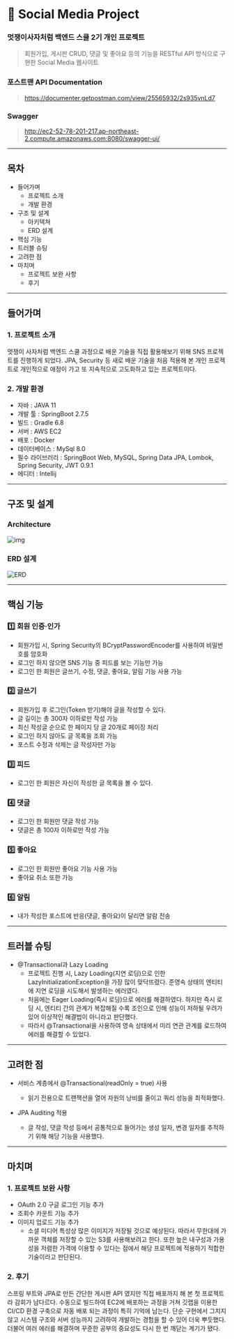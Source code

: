 # :pushpin: Social Media Project
### 멋쟁이사자처럼 백엔드 스쿨 2기 개인 프로젝트

> 회원가입, 게시판 CRUD, 댓글 및 좋아요 등의 기능을 RESTful API 방식으로 구현한 Social Media 웹사이트

### 포스트맨 API Documentation
> https://documenter.getpostman.com/view/25565932/2s935vnLd7

### Swagger
> http://ec2-52-78-201-217.ap-northeast-2.compute.amazonaws.com:8080/swagger-ui/

---

## 목차
- 들어가며
  - 프로젝트 소개
  - 개발 환경
- 구조 및 설계
  - 아키텍쳐
  - ERD 설계
- 핵심 기능
- 트러블 슈팅
- 고려한 점
- 마치며
  - 프로젝트 보완 사항
  - 후기

---

## 들어가며
### 1. 프로젝트 소개

멋쟁이 사자처럼 백엔드 스쿨 과정으로 배운 기술을 직접 활용해보기 위해 SNS 프로젝트를 진행하게 되었다.
JPA, Security 등 새로 배운 기술을 처음 적용해 본 개인 프로젝트로 개인적으로 애정이 가고 또 지속적으로 고도화하고 있는 프로젝트이다.

### 2. 개발 환경

- 자바 : JAVA 11
- 개발 툴 : SpringBoot 2.7.5
- 빌드 : Gradle 6.8
- 서버 : AWS EC2
- 배포 : Docker
- 데이터베이스 : MySql 8.0
- 필수 라이브러리 : SpringBoot Web, MySQL, Spring Data JPA, Lombok, Spring Security, JWT 0.9.1
- 에디터 : Intellij

---
## 구조 및 설계

### Architecture

![img](/uploads/7f029b4aef1a23cf8a314b2d262eb6a0/img.png)

### ERD 설계

![ERD](/uploads/f1c807e890eca46bb841f990c5014ccb/ERD.png)

---

## 핵심 기능

### 1️⃣ 회원 인증·인가

- 회원가입 시, Spring Security의 BCryptPasswordEncoder를 사용하여 비밀번호를 암호화
- 로그인 하지 않으면 SNS 기능 중 피드를 보는 기능만 가능
- 로그인 한 회원은 글쓰기, 수정, 댓글, 좋아요, 알림 기능 사용 가능

### 2️⃣ 글쓰기

- 회원가입 후 로그인(Token 받기)해야 글을 작성할 수 있다.
- 글 길이는 총 300자 이하로만 작성 가능
- 최신 작성글 순으로 한 페이지 당 글 20개로 페이징 처리
- 로그인 하지 않아도 글 목록을 조회 가능
- 포스트 수정과 삭제는 글 작성자만 가능

### 3️⃣ 피드

- 로그인 한 회원은 자신이 작성한 글 목록을 볼 수 있다.

### 4️⃣ 댓글

- 로그인 한 회원만 댓글 작성 가능
- 댓글은 총 100자 이하로만 작성 가능

### 5️⃣ 좋아요

- 로그인 한 회원만 좋아요 기능 사용 가능
- 좋아요 취소 또한 가능

### 6️⃣ 알림

- 내가 작성한 포스트에 반응(댓글, 좋아요)이 달리면 알람 전송

---
## 트러블 슈팅

* @Transactional과 Lazy Loading
  * 프로젝트 진행 시, Lazy Loading(지연 로딩)으로 인한 LazyInitializationException을 가장 많이 맞닥뜨렸다. 준영속 상태의 엔티티에 지연 로딩을 시도해서 발생하는 에러였다.
  * 처음에는 Eager Loading(즉시 로딩)으로 에러를 해결하였다. 하지만 즉시 로딩 시, 엔티티 간의 관계가 복잡해질 수록 조인으로 인해 성능이 저하될 우려가 있어 이상적인 해결법이 아니라고 판단했다.
  * 따라서 @Transactional을 사용하여 영속 상태에서 미리 연관 관계를 로드하여 에러를 해결할 수 있었다.

---
## 고려한 점

* 서비스 계층에서 @Transactional(readOnly = true) 사용
  * 읽기 전용으로 트랜잭션을 열어 자원의 낭비를 줄이고 쿼리 성능을 최적화했다.

* JPA Auditing 적용
  * 글 작성, 댓글 작성 등에서 공통적으로 들어가는 생성 일자, 변경 일자를 추적하기 위해 해당 기능을 사용했다.

---
## 마치며

### 1. 프로젝트 보완 사항

* OAuth 2.0 구글 로그인 기능 추가
* 조회수 카운트 기능 추가
* 이미지 업로드 기능 추가
  * 소셜 미디어 특성상 많은 이미지가 저장될 것으로 예상된다. 따라서 무한대에 가까운 객체를 저장할 수 있는 S3를 사용해보려고 한다.
  또한 높은 내구성과 가용성을 저렴한 가격에 이용할 수 있다는 점에서 해당 프로젝트에 적용하기 적합한 기술이라고 판단된다.

### 2. 후기

스프링 부트와 JPA로 만든 간단한 게시판 API 였지만 직접 배포까지 해 본 첫 프로젝트라 감회가 남다르다. 
수동으로 빌드하여 EC2에 배포하는 과정을 거쳐 깃랩을 이용한 CI/CD 환경 구축으로 자동 배포 되는 과정이 특히 기억에 남는다. 
단순 구현에서 그치지 않고 시스템 구조와 서버 성능까지 고려하여 개발하는 경험을 할 수 있어 더욱 뿌듯했다. 더불어 여러 에러를 해결하며 꾸준한 공부의 중요성도 다시 한 번 깨닫는 계기가 됐다.